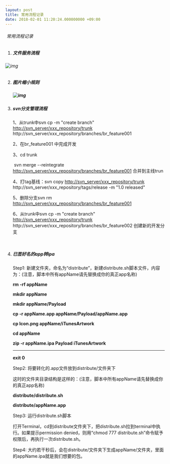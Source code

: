 ```yaml
---
layout: post
title: 常用流程记录
date: 2018-02-01 11:20:24.000000000 +09:00
---
```


######  常用流程记录

1. ##### 文件服务流程

######        ![img](https://ljykangaroo.github.io/assets/images/2018/3.png)

2. ##### 图片缩小规则

   ##### ![img](https://ljykangaroo.github.io/assets/images/2018/4.png)


3. ##### svn分支管理流程

   1、从trunk中svn cp -m "create branch" <http://svn_server/xxx_repository/trunk> http://svn_server/xxx_repository/branches/br_feature001 

   2、在br_feature001 中完成开发

   3、cd trunk 

   ​      svn merge --reintegrate <http://svn_server/xxx_repository/branches/br_feature001>  合并到主线trun

   4、打tag基线：svn copy <http://svn_server/xxx_repository/trunk> http://svn_server/xxx_repository/tags/release -m "1.0 released"

   5、删除分支svn rm <http://svn_server/xxx_repository/branches/br_feature001>

   6、从trunk中svn cp -m "create branch" <http://svn_server/xxx_repository/trunk> http://svn_server/xxx_repository/branches/br_feature002 创建新的开发分支

   ​

4. ##### 已签好名的app转ipa

   Step1: 新建文件夹，命名为“distribute”，新建distribute.sh脚本文件，内容为：(注意，脚本中所有appName请先替换成你的真正app名称)

   **rm -rf appName**

   **mkdir appName**

   **mkdir appName/Payload**

   **cp -r appName.app appName/Payload/appName.app**

   **cp Icon.png appName/iTunesArtwork**

   **cd appName**

   **zip -r appName.ipa Payload iTunesArtwork**

   ** **

   **exit 0**

     

   Step2: 将要转化的.app文件放到distribute/文件夹下

   这时的文件夹目录结构是这样的：(注意，脚本中所有appName请先替换成你的真正app名称)

   **distribute/distribute.sh**

   **distribute/appName.app**

    

   Step3: 运行distribute.sh脚本

   打开Terminal，cd到distribute文件夹下，把distribute.sh拉到terminal中执行。如果提示permission denied，则用“chmod 777 distribute.sh”命令赋予权限后，再执行一次distribute.sh。

    

   Step4: 大约若干秒后，会在distribute/文件夹下生成appName/文件夹，里面的appName.ipa就是我们想要的包。